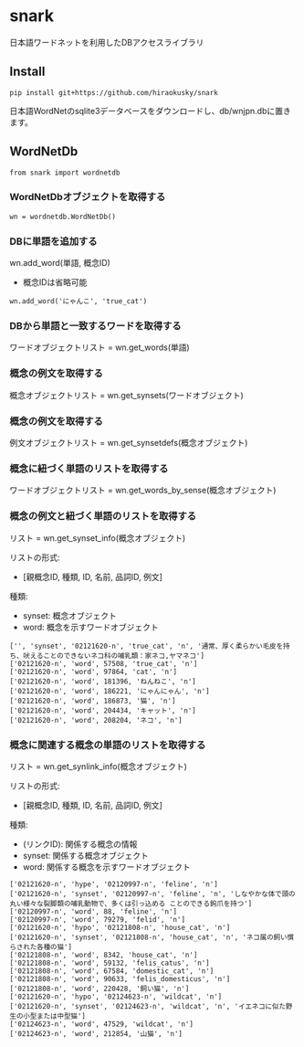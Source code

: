 # snark

日本語ワードネットを利用したDBアクセスライブラリ

## Install

```
pip install git+https://github.com/hiraokusky/snark
```

日本語WordNetのsqlite3データベースをダウンロードし、db/wnjpn.dbに置きます。

## WordNetDb

```
from snark import wordnetdb
```

### WordNetDbオブジェクトを取得する

```
wn = wordnetdb.WordNetDb()
```

### DBに単語を追加する
wn.add_word(単語, 概念ID)

* 概念IDは省略可能

```
wn.add_word('にゃんこ', 'true_cat')
```

### DBから単語と一致するワードを取得する
ワードオブジェクトリスト = wn.get_words(単語)

### 概念の例文を取得する
概念オブジェクトリスト = wn.get_synsets(ワードオブジェクト)

### 概念の例文を取得する
例文オブジェクトリスト = wn.get_synsetdefs(概念オブジェクト)

### 概念に紐づく単語のリストを取得する
ワードオブジェクトリスト = wn.get_words_by_sense(概念オブジェクト)

### 概念の例文と紐づく単語のリストを取得する
リスト = wn.get_synset_info(概念オブジェクト)

リストの形式:
* [親概念ID, 種類, ID, 名前, 品詞ID, 例文]

種類:
* synset: 概念オブジェクト
* word: 概念を示すワードオブジェクト

```
['', 'synset', '02121620-n', 'true_cat', 'n', '通常、厚く柔らかい毛皮を持ち、吠えることのできないネコ科の哺乳類：家ネコ,ヤマネコ']
['02121620-n', 'word', 57508, 'true_cat', 'n']
['02121620-n', 'word', 97864, 'cat', 'n']
['02121620-n', 'word', 181396, 'ねんねこ', 'n']
['02121620-n', 'word', 186221, 'にゃんにゃん', 'n']
['02121620-n', 'word', 186873, '猫', 'n']
['02121620-n', 'word', 204434, 'キャット', 'n']
['02121620-n', 'word', 208204, 'ネコ', 'n']
```

### 概念に関連する概念の単語のリストを取得する
リスト = wn.get_synlink_info(概念オブジェクト)

リストの形式:
* [親概念ID, 種類, ID, 名前, 品詞ID, 例文]

種類:
* (リンクID): 関係する概念の情報
* synset: 関係する概念オブジェクト
* word: 関係する概念を示すワードオブジェクト

```
['02121620-n', 'hype', '02120997-n', 'feline', 'n']
['02121620-n', 'synset', '02120997-n', 'feline', 'n', 'しなやかな体で頭の丸い様々な裂脚類の哺乳動物で、多くは引っ込める ことのできる鉤爪を持つ']
['02120997-n', 'word', 88, 'feline', 'n']
['02120997-n', 'word', 79279, 'felid', 'n']
['02121620-n', 'hypo', '02121808-n', 'house_cat', 'n']
['02121620-n', 'synset', '02121808-n', 'house_cat', 'n', 'ネコ属の飼い慣らされた各種の猫']
['02121808-n', 'word', 8342, 'house_cat', 'n']
['02121808-n', 'word', 59132, 'felis_catus', 'n']
['02121808-n', 'word', 67584, 'domestic_cat', 'n']
['02121808-n', 'word', 90633, 'felis_domesticus', 'n']
['02121808-n', 'word', 220428, '飼い猫', 'n']
['02121620-n', 'hypo', '02124623-n', 'wildcat', 'n']
['02121620-n', 'synset', '02124623-n', 'wildcat', 'n', 'イエネコに似た野生の小型または中型猫']
['02124623-n', 'word', 47529, 'wildcat', 'n']
['02124623-n', 'word', 212854, '山猫', 'n']
```
